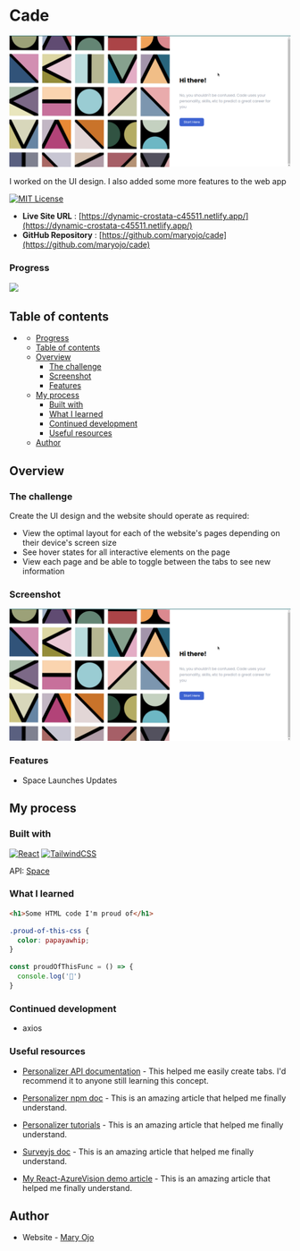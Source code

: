 # Cade
![Web App screenshot](./src/images/screenshot.png)

I worked on the UI design. I also added some more features to the web app

[![MIT License](https://img.shields.io/github/last-commit/maryojo/cade)](https://github.com/maryojo/cade/commits/main)

- **Live Site URL** : [https://dynamic-crostata-c45511.netlify.app/](https://dynamic-crostata-c45511.netlify.app/)
- **GitHub Repository** : [https://github.com/maryojo/cade](https://github.com/maryojo/cade)


### Progress
![](https://us-central1-progress-markdown.cloudfunctions.net/progress/60)

## Table of contents

- [](#)
    - [Progress](#progress)
  - [Table of contents](#table-of-contents)
  - [Overview](#overview)
    - [The challenge](#the-challenge)
    - [Screenshot](#screenshot)
    - [Features](#features)
  - [My process](#my-process)
    - [Built with](#built-with)
    - [What I learned](#what-i-learned)
    - [Continued development](#continued-development)
    - [Useful resources](#useful-resources)
  - [Author](#author)


## Overview

### The challenge

Create the UI design and the website should operate as required: 
- View the optimal layout for each of the website's pages depending on their device's screen size
- See hover states for all interactive elements on the page
- View each page and be able to toggle between the tabs to see new information

### Screenshot

![](./src/images/screenshot.png)

### Features

- Space Launches Updates


## My process

### Built with

[![React](https://img.shields.io/badge/react-%2320232a.svg?style=for-the-badge&logo=react&logoColor=%2361DAFB)](https://reactjs.org/)  [![TailwindCSS](https://img.shields.io/badge/tailwindcss-%2338B2AC.svg?style=for-the-badge&logo=tailwind-css&logoColor=white)](https://tailwindcss.com/)

API: [Space](#)

### What I learned

```html
<h1>Some HTML code I'm proud of</h1>
```
```css
.proud-of-this-css {
  color: papayawhip;
}
```
```js
const proudOfThisFunc = () => {
  console.log('🎉')
}
```

### Continued development
- axios


### Useful resources

- [Personalizer API documentation](https://www.npmjs.com/package/react-tabs) - This helped me easily create tabs. I'd recommend it to anyone still learning this concept.

- [Personalizer npm doc](https://www.example.com) - This is an amazing article that helped me finally understand. 

- [Personalizer tutorials](https://www.example.com) - This is an amazing article that helped me finally understand. 

- [Surveyjs doc](https://www.example.com) - This is an amazing article that helped me finally understand. 

- [My React-AzureVision demo article](https://www.example.com) - This is an amazing article that helped me finally understand. 


## Author

- Website - [Mary Ojo](https://www.maryojo.me)
